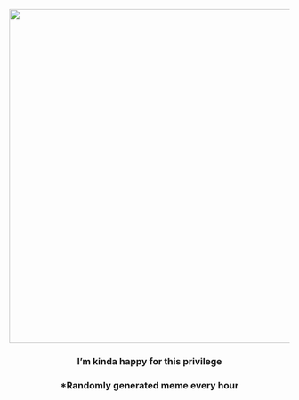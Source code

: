 <p align="center">
        <img src="https://i.redd.it/ic1zz3mcvz191.jpg" width="600" height="600">
        </p>
        <h3 align="center">I’m kinda happy for this privilege</h3>
        <h3 align="center">*Randomly generated meme every hour</h3>
    